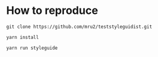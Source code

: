 # How to reproduce

```
git clone https://github.com/mru2/teststyleguidist.git

yarn install

yarn run styleguide
```
